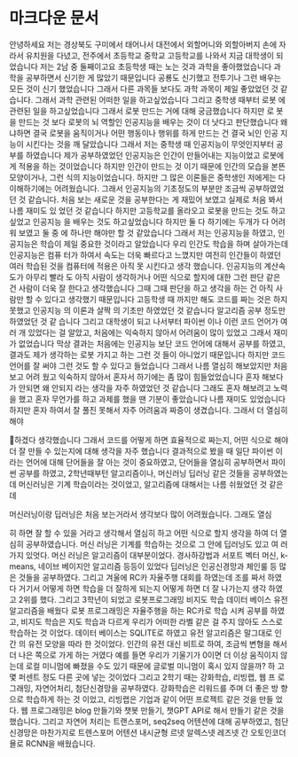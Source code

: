 # 마크다운 문서

안녕하세요 저는 경상북도 구미에서 태어나서 대전에서 외할머니와 외할아버지 손에 자
라서 유치원을 다녔고, 전주에서 초등학교 중학교 고등학교를 나와서 지금 대학생이 되
었습니다 저는 2남 중 둘째이고요 초등학생 때는 노는 것과 과학을 좋아했었습니다 과
학을 공부하면서 신기한 게 많았기 때문입니다 공룡도 신기했고 전투기나 그런 배우는
모든 것이 신기 했었습니다 그래서 다른 과목들 보다도 과학 과목이 제일 좋았었던 것
같습니다. 그래서 과학 관련된 어떠한 일을 하고싶었습니다 그리고 중학생 때부터 로봇
에 관련된 일을 하고싶었습니다 그래서 로봇 만드는 거에 대해 궁금했습니다 하지만 로
봇을 만드는 것 보다 로봇의 뇌 역할인 인공지능을 배우는 것이 더 낫다고 판단했습니다
왜냐하면 결국 로봇을 움직이거나 어떤 행동이나 행위를 하게 만드는 건 결국 뇌인 인공
지능이 시킨다는 것을 깨 달았습니다 그래서 저는 중학생 때 인공지능이 무엇인지부터
공부를 하였습니다 제가 공부하였었던 인공지능은 인간이 만들어내는 지능이었고 로봇에
게 적용을 하는 것이었습니다 하지만 인간이 만드는 것 이기 때문에 인간의 모습을 본뜬
모양이거나, 그런 식의 지능이었습니다. 하지만 그 많은 이론들은 중학생인 저에게는 다
이해하기에는 어려웠습니다. 그래서 인공지능의 기초정도의 부분만 조금씩 공부하였었던
것 같습니다.
처음 보는 새로운 것을 공부한다는 게 재밌어 보였고 실제로 처음 봐서 나름 재미도 있
었던 것 같습니다 하지만 고등학교를 올라오고 로봇을 만드는 것도 하고싶었고 인공지능
을 배우는 것도 하고싶었습니다 하지만 둘 다 하기에는 두개가 다 어려워 보였고 둘 중
에 하나만 해야만 할 것 같았습니다 그래서 저는 인공지능을 하였고, 인공지능은 학습이
제일 중요한 것이라고 알았습니다 우리 인간도 학습을 하며 살아가는데 인공지능은 컴퓨
터가 하여서 속도는 더욱 빠르다고 느꼈지만 여전히 인간들이 하였던 여러 학습된 것을
컴퓨터에 적용은 아직 못 시킨다고 생각 했습니다. 인공지능의 계산속도가 아무리 빨라
도 아직 사람이 생각하거나 어떤 식으로 할지에 대한 그런 판단 같은 건 사람이 더욱 잘
한다고 생각했습니다 그때 그때 판단을 하고 생각을 하는 건 아직 사람만 할 수 있다고
생각했기 때문입니다 고등학생 때 까지만 해도 코드를 짜는 것은 하지 못했고 인공지능
의 이론과 살짝 의 기초만 하였었던 것 같습니다 알고리즘 공부 정도만 하였었던 것 같
습니다 그리고 대학생이 되고 나서부터 파이썬 이나 이런 코드 언어가 여러 개 있었다는
걸 알았고, 처음에는 익숙하지 않아서 어려움이 많이 있었고 그래서 재미가 없었습니다
막상 결과는 처음에는 인공지능 보단 코드 언어에 대해서 공부를 하였고, 결과도 제가
생각하는 로봇 가지고 하는 그런 것 들이 아니었기 때문입니다 하지만 코드 언어를 잘
써야 그런 것도 할 수 있다고 들었습니다 그래서 나름 열심히 해보았지만 처음보고 어려
웠고 익숙하지 않아서 혼자서 하기에는 좀 많이 힘들었었습니다 혼자 해보다가 안되면
왜 안되지 라는 생각을 자주 하였었던 것 같습니다 그래도 혼자 해보려고 노력을 했고
혼자 무언가를 하고 과제를 했을 땐 기분이 좋았습니다 나름 재미도 있었습니다 하지만
혼자 하여서 잘 풀진 못해서 자주 어려움과 짜증이 생겼습니다. 그래서 더 열심히 해야

하겠다 생각했습니다 그래서 코드를 어떻게 하면 효율적으로 짜는지, 어떤 식으로 해야
더 잘 만들 수 있는지에 대해 생각을 자주 했습니다 결과적으로 봤을 때 일단 파이썬 이
라는 언어에 대해 단어들을 잘 아는 것이 중요하였고, 단어들을 열심히 공부하면서 파이
썬 공부를 하였고, 2학년때부턴 알고리즘이나, 머신러닝 딥러닝 같은 것들을 공부하였는
데 머신러닝은 기계 학습이라는 것이었고, 알고리즘에 대해서는 나름 쉬웠었던 것 같은
데

머신러닝이랑 딥러닝은 처음 보는거라서 생각보다 많이 어려웠습니다. 그래도 열심

히 하면 잘 할 수 있을 거라고 생각해서 열심히 하고 어떤 식으로 할지 생각을 하여 더
열심히 공부하였습니다. 머신 러닝은 기계를 학습하는 것으로 그 안에 딥러닝도 있고 여
러가지 있엇다. 머신 러닝은 알고리즘이 대부분이었다. 경사하강법과 서포트 벡터 머신,
k-means, 네이브 베이지안 알고리즘 등등이 있었다 딥러닝은 인공신경망과 체인룰 등
많은 것들을 공부하였다. 그리고 겨울에 RC카 자율주행 대회를 하였는데 조를 짜서 하였
다 거기서 어떻게 하면 학습을 더 잘하게 되는지 어떻게 하면 더 잘 나가는지 생각 하였
고 2위를 했다. 그리고 3학년이 되었고 로봇프로그래밍 비지도 학습 데이터 베이스 유전
알고리즘을 배웠다 로봇 프로그래밍은 자율주행을 하는 RC카로 학습 시켜 공부를 하였
고, 비지도 학습은 지도 학습과 다르게 우리가 어떠한 라벨 같은 걸 주지 않아도 스스로
학습하는 것 이었다. 데이터 베이스는 SQLITE로 하였고 유전 알고리즘은 말그대로 인간
의 유전 모양을 따라 한 것이었다. 인간의 유전 대신 비트로 하여, 조금씩 변형을 해서
더 나은 쪽으로 가게 하는 거였다 예를 들면 우리가 기울기가 0이면 더 이상 움직이지
않는데 로컬 미니멈에 빠졌을 수도 있기 때문에 글로벌 미니멈이 혹시 있지 않을까? 하
고 몇 퍼센트 정도 다른 곳에 넣는 것이었다 그리고 2학기 때는 강화학습, 리빙랩, 웹 프
로그래밍, 자연어처리, 첨단신경망을 공부하였다. 강화학습은 리워드를 주며 더 좋은 방
향으로 학습하게 하는 것 이었고, 리빙랩은 기업과 같이 어떤 프로젝트 같은 것을 만들
었다. 웹 프로그래밍은 blog 만들기와 챗봇 만들기, 챗GPT API로 해서 만들기 같은 것을
했습니다. 그리고 자연어 처리는 트랜스포머, seq2seq 어텐션에 대해 공부하였고, 첨단
신경망은 마찬가지로 트렌스포머 어텐션 내시균형 르넷 알렉스넷 레즈넷 간 오토인코더
욜로 RCNN을 배웠습니다.

